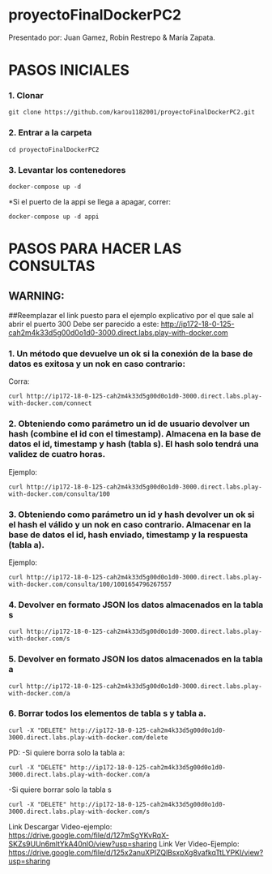 # proyectoFinalDockerPC2

Presentado por: Juan Gamez, Robin Restrepo & María Zapata.

# PASOS INICIALES

### 1. Clonar

```
git clone https://github.com/karou1182001/proyectoFinalDockerPC2.git
```
### 2. Entrar a la carpeta
```
cd proyectoFinalDockerPC2
```
### 3. Levantar los contenedores
```
docker-compose up -d
```
*Si el puerto de la appi se llega a apagar, correr:
```
docker-compose up -d appi
```


#  PASOS PARA HACER LAS CONSULTAS

## WARNING: 
##Reemplazar el link puesto para el ejemplo explicativo por el que sale al abrir el puerto 300
Debe ser parecido a este: http://ip172-18-0-125-cah2m4k33d5g00d0o1d0-3000.direct.labs.play-with-docker.com


### 1. Un método que devuelve un ok si la conexión de la base de datos es exitosa y un nok en caso contrario:
Corra:
```
curl http://ip172-18-0-125-cah2m4k33d5g00d0o1d0-3000.direct.labs.play-with-docker.com/connect
```
### 2. Obteniendo como parámetro un id de usuario devolver un hash (combine el id con el timestamp). Almacena en la base de datos el id, timestamp y hash (tabla s). El hash solo tendrá una validez de cuatro horas.

Ejemplo:
```
curl http://ip172-18-0-125-cah2m4k33d5g00d0o1d0-3000.direct.labs.play-with-docker.com/consulta/100
```
### 3. Obteniendo como parámetro un id y hash devolver un ok si el hash el válido y un nok en caso contrario. Almacenar en la base de datos el id, hash enviado, timestamp y la respuesta (tabla a).

Ejemplo:
```
curl http://ip172-18-0-125-cah2m4k33d5g00d0o1d0-3000.direct.labs.play-with-docker.com/consulta/100/1001654796267557
```
### 4. Devolver en formato JSON los datos almacenados en la tabla s
```
curl http://ip172-18-0-125-cah2m4k33d5g00d0o1d0-3000.direct.labs.play-with-docker.com/s
```
### 5. Devolver en formato JSON los datos almacenados en la tabla a
```
curl http://ip172-18-0-125-cah2m4k33d5g00d0o1d0-3000.direct.labs.play-with-docker.com/a
```
### 6. Borrar todos los elementos de tabla s y tabla a.
```
curl -X "DELETE" http://ip172-18-0-125-cah2m4k33d5g00d0o1d0-3000.direct.labs.play-with-docker.com/delete
```
PD: 
-Si quiere borra solo la tabla a:
```
curl -X "DELETE" http://ip172-18-0-125-cah2m4k33d5g00d0o1d0-3000.direct.labs.play-with-docker.com/a
```
-Si quiere borrar solo la tabla s
```
curl -X "DELETE" http://ip172-18-0-125-cah2m4k33d5g00d0o1d0-3000.direct.labs.play-with-docker.com/s
```

Link Descargar Video-ejemplo:
https://drive.google.com/file/d/127mSgYKvRqX-SKZs9UUn6mltYkA40nlO/view?usp=sharing
Link Ver Video-Ejemplo:
https://drive.google.com/file/d/125x2anuXPIZQlBsxpXg8vafkqTtLYPKI/view?usp=sharing


